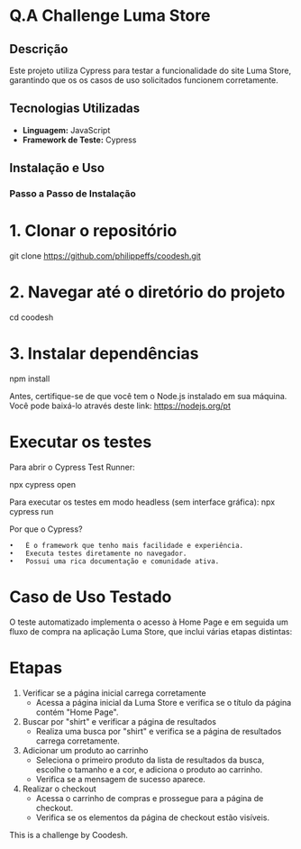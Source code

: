 # Q.A Challenge Luma Store

## Descrição

Este projeto utiliza Cypress para testar a funcionalidade do site Luma Store, garantindo que os os casos de uso solicitados funcionem corretamente.

## Tecnologias Utilizadas

- **Linguagem:** JavaScript
- **Framework de Teste:** Cypress

## Instalação e Uso

### Passo a Passo de Instalação

# 1. Clonar o repositório

git clone https://github.com/philippeffs/coodesh.git

# 2. Navegar até o diretório do projeto

cd coodesh

# 3. Instalar dependências

npm install

Antes, certifique-se de que você tem o Node.js instalado em sua máquina. Você pode baixá-lo através deste link: https://nodejs.org/pt

# Executar os testes

Para abrir o Cypress Test Runner:

npx cypress open

Para executar os testes em modo headless (sem interface gráfica): npx cypress run

Por que o Cypress?

    •	É o framework que tenho mais facilidade e experiência.
    •	Executa testes diretamente no navegador.
    •	Possui uma rica documentação e comunidade ativa.

# Caso de Uso Testado

O teste automatizado implementa o acesso à Home Page e em seguida um fluxo de compra na aplicação Luma Store, que inclui várias etapas distintas:

# Etapas

1. Verificar se a página inicial carrega corretamente
   - Acessa a página inicial da Luma Store e verifica se o título da página contém "Home Page".
2. Buscar por "shirt" e verificar a página de resultados
   - Realiza uma busca por "shirt" e verifica se a página de resultados carrega corretamente.
3. Adicionar um produto ao carrinho
   - Seleciona o primeiro produto da lista de resultados da busca, escolhe o tamanho e a cor, e adiciona o produto ao carrinho.
   - Verifica se a mensagem de sucesso aparece.
4. Realizar o checkout
   - Acessa o carrinho de compras e prossegue para a página de checkout.
   - Verifica se os elementos da página de checkout estão visíveis.

This is a challenge by Coodesh.
